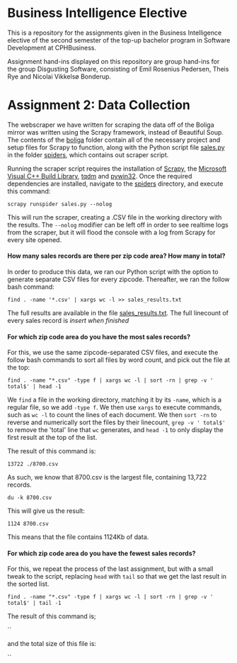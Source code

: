 # Business Intelligence Elective

This is a repository for the assignments given in the Business Intelligence elective of the second semester of the top-up bachelor program in Software Development at CPHBusiness.

Assignment hand-ins displayed on this repository are group hand-ins for the group Disgusting Software, consisting of Emil Rosenius Pedersen, Theis Rye and Nicolai Vikkelsø Bonderup.

# Assignment 2: Data Collection

The webscraper we have written for scraping the data off of the Boliga mirror was written using the Scrapy framework, instead of Beautiful Soup. The contents of the [boliga](https://github.com/NicolaiVBonderup/BusinessIntelligenceElective/tree/master/boliga) folder contain all of the necessary project and setup files for Scrapy to function, along with the Python script file [sales.py](https://github.com/NicolaiVBonderup/BusinessIntelligenceElective/blob/master/boliga/boliga/spiders/sales.py) in the folder [spiders](https://github.com/NicolaiVBonderup/BusinessIntelligenceElective/tree/master/boliga/boliga/spiders), which contains out scraper script.

Running the scraper script requires the installation of [Scrapy](https://scrapy.org/), the [Microsoft Visual C++ Build Library](http://landinghub.visualstudio.com/visual-cpp-build-tools), [tqdm](https://github.com/tqdm/tqdm) and [pywin32](https://sourceforge.net/projects/pywin32/). Once the required dependencies are installed, navigate to the [spiders](https://github.com/NicolaiVBonderup/BusinessIntelligenceElective/tree/master/boliga/boliga/spiders) directory, and execute this command:

`scrapy runspider sales.py --nolog`

This will run the scraper, creating a .CSV file in the working directory with the results. The `--nolog` modifier can be left off in order to see realtime logs from the scraper, but it will flood the console with a log from Scrapy for every site opened.


#### How many sales records are there per zip code area? How many in total? 

In order to produce this data, we ran our Python script with the option to generate separate CSV files for every zipcode. Thereafter, we ran the follow bash command:

`find . -name '*.csv' | xargs wc -l >> sales_results.txt`

The full results are available in the file [sales_results.txt](https://github.com/NicolaiVBonderup/BusinessIntelligenceElective/blob/master/sales_results.txt). The full linecount of every sales record is *insert when finished*


#### For which zip code area do you have the most sales records?

For this, we use the same zipcode-separated CSV files, and execute the follow bash commands to sort all files by word count, and pick out the file at the top:

`find . -name "*.csv" -type f | xargs wc -l | sort -rn | grep -v ' total$' | head -1`

We `find` a file in the working directory, matching it by its `-name`, which is a regular file, so we add `-type f`. We then use `xargs` to execute commands, such as `wc -l` to count the lines of each document. We then `sort -rn` to reverse and numerically sort the files by their linecount, `grep -v ' total$'` to remove the 'total' line that `wc` generates, and `head -1` to only display the first result at the top of the list.

The result of this command is:

`13722 ./8700.csv`

As such, we know that 8700.csv is the largest file, containing 13,722 records.

`du -k 8700.csv`

This will give us the result:

`1124 8700.csv`

This means that the file contains 1124Kb of data.

#### For which zip code area do you have the fewest sales records?

For this, we repeat the process of the last assignment, but with a small tweak to the script, replacing `head` with `tail` so that we get the last result in the sorted list.

`find . -name "*.csv" -type f | xargs wc -l | sort -rn | grep -v ' total$' | tail -1`

The result of this command is;

``

and the total size of this file is:

``



